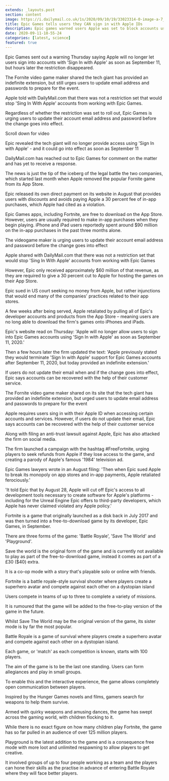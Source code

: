 ```yaml
---
extends: _layouts.post
section: content
image: https://i.dailymail.co.uk/1s/2020/09/10/19/33023314-0-image-a-7_1599762834372.jpg 
title: Epic Games tells users they CAN sign in with Apple IDs 
description: Epic games warned users Apple was set to block accounts using Sign In With Apple. The game maker then said the tech giant is giving an extension - but Apple says there was not a restriction in place. 
date: 2020-09-11-18-55-24 
categories: [latest, science] 
featured: true 
--- 
```

Epic Games sent out a warning Thursday saying Apple will no longer let users sign into accounts with 'Sign In with Apple' as soon as September 11, but hours later the restriction disappeared.

The Fornite video game maker shared the tech giant has provided an indefinite extension, but still urges users to update email address and passwords to prepare for the event.

Apple told with DailyMail.com that there was not a restriction set that would stop 'Sing In With Apple' accounts from working with Epic Games. 

Regardless of whether the restriction was set to roll out, Epic Games is urging users to update their account email address and password before the change goes into effect. 

Scroll down for video 

Epic revealed the tech giant will no longer provide access using 'Sign In with Apple' - and it could go into effect as soon as September 11

DailyMail.com has reached out to Epic Games for comment on the matter and has yet to receive a response.

The news is just the tip of the iceberg of the legal battle the two companies, which started last month when Apple removed the popular Fornite game from its App Store.   

Epic released its own direct payment on its website in August that provides users with discounts and avoids paying Apple a 30 percent fee of in-app purchases, which Apple had cited as a violation. 

Epic Games apps, including Fortnite, are free to download on the App Store. However, users are usually required to make in-app purchases when they begin playing. iPhone and iPad users reportedly spent around $90 million on the in-app purchases in the past three months alone.

The videogame maker is urging users to update their account email address and password before the change goes into effect

Apple shared with DailyMail.com that there was not a restriction set that would stop 'Sing In With Apple' accounts from working with Epic Games 

However, Epic only received approximately $60 million of that revenue, as they are required to give a 30 percent cut to Apple for hosting the games on their App Store.

Epic sued in US court seeking no money from Apple, but rather injunctions that would end many of the companies' practices related to their app stores. 

A few weeks after being served, Apple retaliated by pulling all of Epic's developer accounts and products from the App Store – meaning users are no long able to download the firm's games onto iPhones and iPads. 

Epic's website read on Thursday: 'Apple will no longer allow users to sign into Epic Games accounts using 'Sign In with Apple' as soon as September 11, 2020.'

Then a few hours later the firm updated the text: 'Apple previously stated they would terminate 'Sign In with Apple' support for Epic Games accounts after September 11, 2020, but today provided an indefinite extension.'  

If users do not update their email when and if the change goes into effect, Epic says accounts can be recovered with the help of their customer service. 

The Fornite video game maker shared on its site that the tech giant has provided an indefinite extension, but urged users to update email address and passwords to prepare for the event 

Apple requires users sing in with their Apple ID when accessing certain accounts and services. However, if users do not update their email, Epic says accounts can be recovered with the help of their customer service

Along with filing an anti-trust lawsuit against Apple, Epic has also attacked the firm on social media.

The firm launched a campaign with the hashtag #FreeFortnite, urging players to seek refunds from Apple if they lose access to the game, and creating a parody of Apple's famous '1984' television ad.

Epic Games lawyers wrote in an August filing: 'Then when Epic sued Apple to break its monopoly on app stores and in-app payments, Apple retaliated ferociously.'

'It told Epic that by August 28, Apple will cut off Epic's access to all development tools necessary to create software for Apple's platforms - including for the Unreal Engine Epic offers to third-party developers, which Apple has never claimed violated any Apple policy.'

Fortnite is a game that originally launched as a disk back in July 2017 and was then turned into a free-to-download game by its developer, Epic Games, in September. 

There are three forms of the game: 'Battle Royale', 'Save The World' and 'Playground'.

Save the world is the original form of the game and is currently not available to play as part of the free-to-download game, instead it comes as part of a £30 ($40) extra. 

It is a co-op mode with a story that's playable solo or online with friends.

Fortnite is a battle royale-style survival shooter where players create a superhero avatar and compete against each other on a dystopian island 

Users compete in teams of up to three to complete a variety of missions. 

It is rumoured that the game will be added to the free-to-play version of the game in the future. 

Whilst Save The World may be the original version of the game, its sister mode is by far the most popular. 

Battle Royale is a game of survival where players create a superhero avatar and compete against each other on a dystopian island.

Each game, or 'match' as each competition is known, starts with 100 players.

The aim of the game is to be the last one standing. Users can form allegiances and play in small groups.

To enable this and the interactive experience, the game allows completely open communication between players. 

Inspired by the Hunger Games novels and films, gamers search for weapons to help them survive. 

Armed with quirky weapons and amusing dances, the game has swept across the gaming world, with children flocking to it.  

While there is no exact figure on how many children play Fortnite, the game has so far pulled in an audience of over 125 million players. 

Playground is the latest addition to the game and is a consequence free mode with more loot and unlimited respawning to allow players to get creative.

It involved groups of up to four people working as a team and the players can hone their skills as the practise in advance of entering Battle Royale where they will face better players. 

